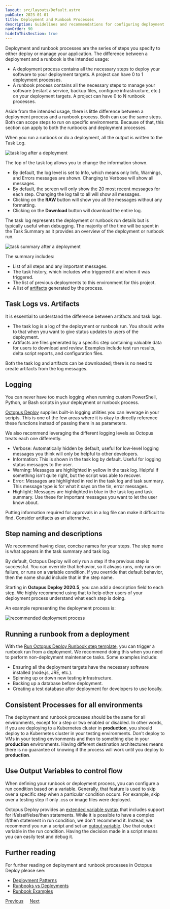```yaml
---
layout: src/layouts/Default.astro
pubDate: 2023-01-01
title: Deployment and Runbook Processes
description: Guidelines and recommendations for configuring deployment and runbook processes in Octopus Deploy.
navOrder: 90
hideInThisSection: true
---
```


Deployment and runbook processes are the series of steps you specify to either deploy or manage your application.  The difference between a deployment and a runbook is the intended usage:

- A deployment process contains all the necessary steps to deploy your software to your deployment targets.  A project can have 0 to 1 deployment processes.
- A runbook process contains all the necessary steps to manage your software (restart a service, backup files, configure infrastructure, etc.) on your deployment targets.  A project can have 0 to N runbook processes.

Aside from the intended usage, there is little difference between a deployment process and a runbook process.  Both can use the same steps.  Both can scope steps to run on specific environments.  Because of that, this section can apply to both the runbooks and deployment processes.

When you run a runbook or do a deployment, all the output is written to the Task Log.  

![task log after a deployment](images/task-log.png "width=500")

The top of the task log allows you to change the information shown.  
- By default, the log level is set to Info, which means only Info, Warnings, and Errors messages are shown.  Changing to Verbose will show all messages.
- By default, the screen will only show the 20 most recent messages for each step.  Changing the log tail to all will show all messages.
- Clicking on the **RAW** button will show you all the messages without any formatting.
- Clicking on the **Download** button will download the entire log.

The task log represents the deployment or runbook run details but is typically useful when debugging. The majority of the time will be spent in the Task Summary as it provides an overview of the deployment or runbook run.

![task summary after a deployment](images/task-summary.png "width=500")

The summary includes:
- List of all steps and any important messages.
- The task history, which includes who triggered it and when it was triggered.
- The list of previous deployments to this environment for this project.
- A list of [artifacts](/docs/projects/deployment-process/artifacts/) generated by the process.

## Task Logs vs. Artifacts

It is essential to understand the difference between artifacts and task logs.

- The task log is a log of the deployment or runbook run.  You should write to that when you want to give status updates to users of the deployment.
- Artifacts are files generated by a specific step containing valuable data for users to download and review.  Examples include test run results, delta script reports, and configuration files.

Both the task log and artifacts can be downloaded; there is no need to create artifacts from the log messages.

## Logging

You can never have too much logging when running custom PowerShell, Python, or Bash scripts in your deployment or runbook process.  

[Octopus Deploy](/docs/deployments/custom-scripts/logging-messages-in-scripts/) supplies built-in logging utilities you can leverage in your scripts.  This is one of the few areas where it is okay to directly reference these functions instead of passing them in as parameters.

We also recommend leveraging the different logging levels as Octopus treats each one differently.

- Verbose: Automatically hidden by default, useful for low-level logging messages you think will only be helpful to other developers.
- Information: This is shown in the task log by default.  Useful for logging status messages to the user.
- Warning: Messages are highlighted in yellow in the task log. Helpful if something isn't quite right, but the script was able to recover.
- Error: Messages are highlighted in red in the task log and task summary.  This message type is for what it says on the tin, error messages.
- Highlight: Messages are highlighted in blue in the task log and task summary.  Use these for important messages you want to let the user know about. 

Putting information required for approvals in a log file can make it difficult to find.  Consider artifacts as an alternative.

## Step naming and descriptions

We recommend having clear, concise names for your steps.  The step name is what appears in the task summary and task log.  

By default, Octopus Deploy will only run a step if the previous step is successful.  You can override that behavior, so it always runs, only runs on failure, or runs on a variable condition.  If you override that default behavior, then the name should include that in the step name. 

Starting in **Octopus Deploy 2020.5**, you can add a description field to each step.  We highly recommend using that to help other users of your deployment process understand what each step is doing.

An example representing the deployment process is:

![recommended deployment process](images/deployment-process.png "width=500")

## Running a runbook from a deployment

With the [Run Octopus Deploy Runbook step template](https://library.octopus.com/step-templates/0444b0b3-088e-4689-b755-112d1360ffe3/actiontemplate-run-octopus-deploy-runbook), you can trigger a runbook run from a deployment.  We recommend doing this when you need to perform non-deployment maintenance tasks.  Some examples include:

- Ensuring all the deployment targets have the necessary software installed (node.js, JRE, etc.).
- Spinning up or down new testing infrastructure.
- Backing up a database before deployment.
- Creating a test database after deployment for developers to use locally.

## Consistent Processes for all environments

The deployment and runbook processes should be the same for all environments, except for a step or two enabled or disabled.  In other words, if you are deploying to a Kubernetes cluster in **production**, you should deploy to a Kubernetes cluster in your testing environments.  Don't deploy to VMs in your testing environments and then to something else in your **production** environments.  Having different destination architectures means there is no guarantee of knowing if the process will work until you deploy to **production**.

## Use Output Variables to control flow

When defining your runbook or deployment process, you can configure a run condition based on a variable.  Generally, that feature is used to skip over a specific step when a particular condition occurs.  For example, skip over a testing step if only .css or image files were deployed.

Octopus Deploy provides an [extended variable syntax](/docs/projects/variables/variable-substitutions.md#VariableSubstitutionSyntax-ExtendedSyntax) that includes support for if/elseif/else/then statements.  While it is possible to have a complex if/then statement in run condition, we don't recommend it.  Instead, we recommend you run a script and set an [output variable](/docs/projects/variables/output-variables/).  Use that output variable in the run condition.  Having the decision made in a script means you can easily test and debug it. 

## Further reading

For further reading on deployment and runbook processes in Octopus Deploy please see:

- [Deployment Patterns](/docs/deployments/patterns/)
- [Runbooks vs Deployments](/docs/runbooks/runbooks-vs-deployments/)
- [Runbook Examples](/docs/runbooks/runbook-examples/)

<span><a class="btn btn-secondary" href="/docs/getting-started/best-practices/users-roles-and-teams">Previous</a></span>&nbsp;&nbsp;&nbsp;&nbsp;&nbsp;<span><a class="btn btn-success" href="/docs/getting-started/best-practices/releases-and-deployments">Next</a></span>
